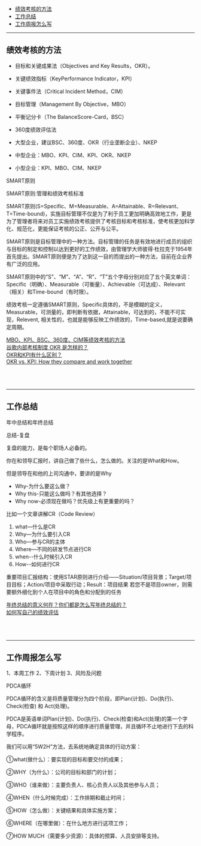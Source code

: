 - [绩效考核的方法](#绩效考核的方法)
- [工作总结](#工作总结)
- [工作周报怎么写](#工作周报怎么写)



---------------------------------------------------------------------------------------------------------------------

## 绩效考核的方法


- 目标和关键成果法（Objectives and Key Results，OKR）。
- 关键绩效指标（KeyPerformance Indicator，KPI）
- 关键事件法（Critical Incident Method，CIM）
- 目标管理（Management By Objective，MBO）
- 平衡记分卡（The BalanceScore-Card，BSC）
- 360度绩效评估法


- 大型企业，建议BSC、360度、OKR（行业垄断企业）、NKEP
- 中型企业：MBO、KPI、CIM、KPI、OKR、NKEP
- 小型企业：KPI、MBO、CIM、NKEP




SMART原则

SMART原则:管理和绩效考核标准

SMART原则(S=Specific、M=Measurable、A=Attainable、R=Relevant、T=Time-bound)，实施目标管理不仅是为了利于员工更加明确高效地工作，更是为了管理者将来对员工实施绩效考核提供了考核目标和考核标准，使考核更加科学化、规范化，更能保证考核的公正、公开与公平。


SMART原则是目标管理中的一种方法。目标管理的任务是有效地进行成员的组织与目标的制定和控制以达到更好的工作绩效，由管理学大师彼得·杜拉克于1954年首先提出。SMART原则便是为了达到这一目的而提出的一种方法，目前在企业界有广泛的应用。

SMART原则中的“S”、“M”、“A”、“R”、“T”五个字母分别对应了五个英文单词：Specific（明确）、Measurable（可衡量）、Achievable（可达成）、Relevant（相关）和Time-bound（有时限）。

绩效考核一定遵循SMART原则，Specific具体的，不是模糊的定义，Measurable，可测量的，即判断有依据，Attainable，可达到的，不能不可实现，Relevent, 相关性的，也就是能够反映工作绩效的，Time-based,就是说要确定周期。




[MBO、KPI、BSC、360度、CIM等绩效考核的方法](https://www.zhihu.com/question/57207106)  
[谷歌内部考核制度 OKR 是怎样的？](https://www.zhihu.com/question/22471467)  
[OKR和KPI有什么区别？](https://www.zhihu.com/question/270665104)  
[OKR vs. KPI: How they compare and work together](https://www.perdoo.com/resources/okr-vs-kpi/)  
[]()  
[]()  
[]()  
[]()  

---------------------------------------------------------------------------------------------------------------------

## 工作总结

年中总结和年终总结


总结-复盘

复盘的能力，是每个职场人必备的。

你在和领导汇报时，讲自己做了些什么，怎么做的。关注的是What和How。

但是领导在和他的上司沟通中，要讲的是Why

- Why-为什么要这么做？
- Why this-只能这么做吗？有其他选择？
- Why now-必须现在做吗？优先级上有更重要的吗？


比如一个文章讲解CR（Code Review）
1. what—什么是CR
2. Why—为什么要引入CR
3. Who—参与CR的主体
4. Where—不同的研发节点进行CR
5. when--什么时候引入CR
6. How--如何进行CR



重要项目汇报结构：使用STAR原则进行介绍——Situation/项目背景；Target/项目目标；Action/项目中采取行动；Result：项目结果
若您不是项目owner，则需要额外细化到个人在项目中的角色和分配到的任务




[年终总结的意义何在？你们都是怎么写年终总结的？](https://www.zhihu.com/question/20746965)  
[如何写自己的绩效评估](https://zh.wikihow.com/%E5%86%99%E8%87%AA%E5%B7%B1%E7%9A%84%E7%BB%A9%E6%95%88%E8%AF%84%E4%BC%B0)  
[]()  
[]()  
[]()  
[]()  


---------------------------------------------------------------------------------------------------------------------

## 工作周报怎么写

1、本周工作
2、下周计划
3、风险及问题


PDCA循环

PDCA循环的含义是将质量管理分为四个阶段，即Plan(计划)、Do(执行)、Check(检查) 和 Act(处理)。

PDCA是英语单词Plan(计划)、Do(执行)、Check(检查)和Act(处理)的第一个字母，PDCA循环就是按照这样的顺序进行质量管理，并且循环不止地进行下去的科学程序。




我们可以用“5W2H”方法，去系统地确定具体的行动方案：

①what(做什么）：要实现的目标和要交付的成果；

②WHY（为什么）：公司的目标和部门的计划；

③WHO（谁来做）：主要负责人、核心负责人以及其他参与人员；

④WHEN（什么时候完成）：工作排期和截止时间；

⑤HOW（怎么做）：关键结果和具体实施方案；

⑥WHERE（在哪里做）：在什么地方进行这项工作；

⑦HOW MUCH（需要多少资源）：具体的预算、人员安排等支持。




